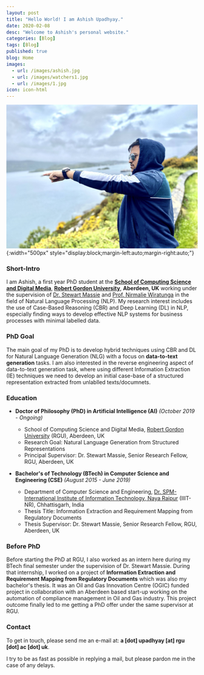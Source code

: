 ```yaml
---
layout: post
title: "Hello World! I am Ashish Upadhyay."
date: 2020-02-08
desc: "Welcome to Ashish's personal website."
categories: [Blog]
tags: [Blog]
published: true
blog: Home
images:
  - url: /images/ashish.jpg
  - url: /images/watchers1.jpg
  - url: /images/1.jpg
icon: icon-html
---
```


![Figure 1: OTW to Isle of Skye](/images/1.jpg){:width="500px" style="display:block;margin-left:auto;margin-right:auto;"}

### Short-Intro 
I am Ashish, a first year PhD student at the <a href="http://www.comp.rgu.ac.uk/">**School of Computing Science and Digital Media**</a>, <a href="https://www.rgu.ac.uk/">**Robert Gordon University**</a>, **Aberdeen, UK** working under the supervision of <a href="https://www3.rgu.ac.uk/dmstaff/massie-stewart">Dr. Stewart Massie</a> and <a href="https://www3.rgu.ac.uk/dmstaff/wiratunga-nirmalie">Prof. Nirmalie Wiratunga</a> in the field of Natural Language Processing (NLP). My research interest includes the use of Case-Based Reasoning (CBR) and Deep Learning (DL) in NLP, especially finding ways to develop effective NLP systems for business processes with minimal labelled data. 

### PhD Goal
The main goal of my PhD is to develop hybrid techniques using CBR and DL for Natural Language Generation (NLG) with a focus on **data-to-text generation** tasks. I am also interested in the reverse engineering aspect of data-to-text generation task, where using different Information Extraction (IE) techniques we need to develop an initial case-base of a structured representation extracted from unlablled texts/documnets.

### Education
* **Doctor of Philosophy (PhD) in Artificial Intelligence (AI)** _(October 2019 - Ongoing)_
	- School of Computing Science and Digital Media, <a href="https://www.rgu.ac.uk/">Robert Gordon University</a> (RGU), Aberdeen, UK
	- Research Goal: Natural Language Generation from Structured Representations
	- Principal Supervisor: Dr. Stewart Massie, Senior Research Fellow, RGU, Aberdeen, UK

* **Bachelor's of Technology (BTech) in Computer Science and Engineering (CSE)** _(August 2015 - June 2019)_
	- Department of Computer Science and Engineering, <a href="https://www.iiitnr.ac.in/">Dr. SPM-International Institute of Information Technology, Naya Raipur</a> (IIIT-NR), Chhattisgarh, India
	- Thesis Title: Information Extraction and Requirement Mapping from Regulatory Documents 
	- Thesis Supervisor: Dr. Stewart Massie, Senior Research Fellow, RGU, Aberdeen, UK


### Before PhD
<!-- I completed my Bachelor's in Technology (BTech) majoring in Computer Science and Engineering (CSE) in June 2019 from <a href="https://www.iiitnr.ac.in/">Dr. SPM-International Institute of Information Technology, Naya Raipur</a> (IIIT-NR), Chhattisgarh, India.  -->

Before starting the PhD at RGU, I also worked as an intern here during my BTech final semester under the supervision of Dr. Stewart Massie. During that internship, I worked on a project of **Information Extraction and Requirement Mapping from Regulatory Documents** which was also my bachelor's thesis. It was an Oil and Gas Innovation Centre (OGIC) funded project in collaboration with an Aberdeen based start-up working on the automation of compliance management in Oil and Gas industry. This project outcome finally led to me getting a PhD offer under the same supervisor at RGU.

<!-- ### Hobbies

I like reading, watching (on YouTube) about world's political history. It fascinates me - seeing how man-made lines on the globe (aka **borders**) change everytime - but the culture remains intact. I come from the beautiful land of India located in the Indian subcontinent consisting seven different countries. Its amazing as well as sad to know that how all these countries have shared cultural and political history, still divided through international borders. 

India, itself is a union of several cultures and stands on the principle of **unity in diversity**. Although, its sad to see that the Indian subcontinent is not a single country, I would love to see these countries forming an union similar to the EU. I know it seems highly unlikely on the basis of today's scenarios, but Europe before WW-II was way worse than the subcontinent today.  -->

### Contact

To get in touch, please send me an e-mail at: **a [dot] upadhyay [at] rgu [dot] ac [dot] uk**.

I try to be as fast as possible in replying a mail, but please pardon me in the case of any delays.
